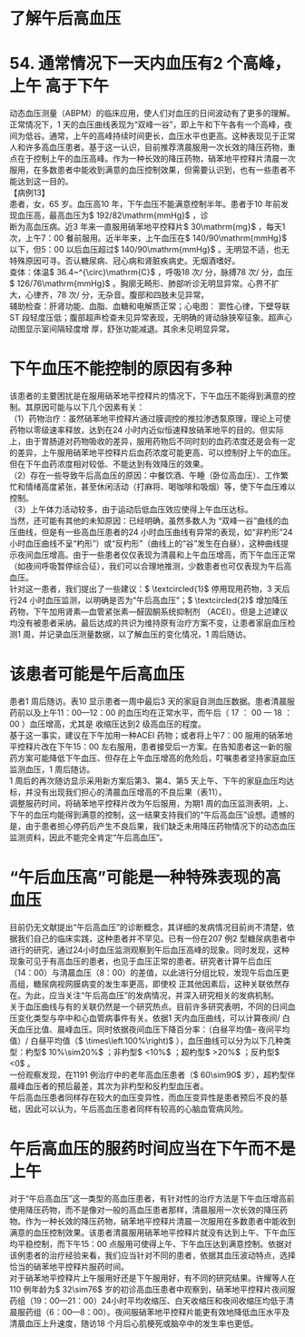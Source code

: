 # 了解午后高血压  
# 54.  通常情况下一天内血压有2 个高峰，上午  高于下午  
动态血压测量（ABPM）的临床应用，使人们对血压的日间波动有了更多的理解。正常情况下，1 天的血压曲线表现为“双峰一谷”，即上午和下午各有一个高峰，夜间为低谷。通常，上午的高峰持续时间更长，血压水平也更高。这种表现见于正常人和许多高血压患者。基于这一认识，目前推荐清晨服用一次长效的降压药物，重点在于控制上午的血压高峰。作为一种长效的降压药物，硝苯地平控释片清晨一次服用，在多数患者中能收到满意的血压控制效果，但需要认识到，也有一些患者不能达到这一目的。  
【病例13】  
患者，女，65 岁。血压高10 年，下午血压不能满意控制半年。患者于10 年前发现血压高，最高血压为$ 192/82\mathrm{mmHg}$    ，诊  
断为高血压病。近3 年来一直服用硝苯地平控释片$ 30\mathrm{mg}$    ，每天1 次，上午7：00 餐前服用。近半年来，上午血压在$ 140/90\mathrm{mmHg}$    以下，但5：00 以后血压超过$ 140/90\mathrm{mmHg}$    。无明显不适，也无特殊原因可寻。否认糖尿病、冠心病和肾脏疾病史。无烟酒嗜好。  
查体：体温$ 36.4~^{\circ}\mathrm{C}$    ，呼吸18 次/ 分，脉搏78 次/ 分，血压 $ 126/76\mathrm{mmHg}$     。胸廓无畸形、肺部听诊无明显异常。心界不扩 大，心律齐，78 次/ 分，无杂音。腹部和四肢未见异常。  
辅助检查：肝肾功能、血脂、血糖和电解质正常；心电图： 窦性心律，下壁导联ST 段轻度压低；腹部超声检查未见异常表现，无明确的肾动脉狭窄征象。超声心动图显示室间隔轻度增 厚，舒张功能减退。其余未见明显异常。  
#  下午血压不能控制的原因有多种  
该患者的主要困扰是在服用硝苯地平控释片的情况下，下午血压不能得到满意的控制。其原因可能与以下几个因素有关：  
（1）药物治疗：虽然硝苯地平控释片通过膜调控的推拉渗透泵原理，理论上可使药物以零级速率释放，达到在24 小时内近似恒速释放硝苯地平的目的。但实际上，由于胃肠道对药物吸收的差异，服用药物后不同时刻的血药浓度还是会有一定的差异，上午服用硝苯地平控释片后血药浓度可能更高、可以控制好上午的血压。但在下午血药浓度相对较低、不能达到有效降压的效果。  
（2）存在一些导致午后高血压的原因：中餐饮酒、午睡（卧位高血压）、工作繁忙和情绪高度紧张，甚至休闲活动（打麻将、喝咖啡和吸烟）等，使下午血压难以控制。  
（3）上午体力活动较多，由于运动后低血压效应使得上午血压达标。  
当然，还可能有其他的未知原因：已经明确，虽然多数人为
“双峰一谷”曲线的血压曲线，但是有一些高血压患者的24 小时血压曲线有异常的表现，如“非杓形”24 小时血压曲线不呈“杓形”）或“反杓形”（曲线上的“谷”发生在白昼），这种曲线提示夜间血压增高。由于一些患者仅仅表现为清晨和上午血压增高，而下午血压正常（如夜间呼吸暂停综合征），我们可以合理地推测，少数患者也可仅表现为午后高血压。  
针对这一患者，我们提出了一些建议：$ \textcircled{1}$    停用现用药物，3 天后行24 小时血压监测，以明确是否为“午后高血压”；$ \textcircled{2}$    增加降压药物，下午加用肾素—血管紧张素—醛固酮系统抑制剂
（ACEI）。但是上述建议均没有被患者采纳。最后达成的共识为维持原有治疗方案不变，让患者家庭血压检测1 周，并记录血压测量数据，以了解血压的变化情况，1 周后随访。  
#  该患者可能是午后高血压  
患者1 周后随访。表10 显示患者一周中最后3 天的家庭自测血压数据。患者清晨服药前以及上午11：00—12：00 的血压均在正常水平，而午后（ 17 ： 00 — 18 ： 00 ）血压增高，尤其是 收缩压达到2 级高血压的程度。  
基于这一事实，建议在下午加用一种ACEI 药物；或者将上午7：00 服用的硝苯地平控释片改在下午15：00 左右服用，患者接受后一方案。在告知患者这一新的服药方案可能降低下午血压、但存在上午血压增高的危险后，叮嘱患者坚持家庭血压监测血压，1 周后随访。  
1 周后的再次随访显示采用新方案后第3、第4、第5 天上午、下午的家庭血压均达标，并没有出现我们担心的清晨血压增高的不良后果（表11）。  
调整服药时间，将硝苯地平控释片改为午后服用，为期1 周的血压监测表明，上、下午的血压均能得到满意的控制，这一结果支持我们的“午后高血压”设想。遗憾的是，由于患者担心停药后产生不良后果，我们缺乏未用降压药物情况下的动态血压监测资料，因此不能完全肯定“午后高血压”。  
# “午后血压高”可能是一种特殊表现的高血压  
目前仍无文献提出“午后高血压”的诊断概念，其详细的发病情况目前尚不清楚，依据我们自己的临床实践，这种患者并不罕见。已有一份在207 例2 型糖尿病患者中进行的研究，通过24小时血压监测观察到午后血压高峰的现象。同时发现，这种现象可见于有高血压的患者，也见于血压正常的患者。研究者计算午后血压（14：00）与清晨血压（8：00）的差值，以此进行分组比较，发现午后血压更高组，糖尿病视网膜病变的发生率更高，即使校 正其他因素后，这种关联依然存在。为此，应当关注“午后高血压”的发病情况，并深入研究相关的发病机制。  
关于血压曲线与有的关联仍然是一个研究热点。目前许多研究表明，不同的日间血压变化类型与卒中和心血管病事件有关。依据1 天内血压曲线，可以计算夜间/ 白天血压比值、晨峰血压。同时依据夜间血压下降百分率：（白昼平均值– 夜间平均值）/ 白昼平均值（$ \times\left.100\%\right)$ ），血压曲线可以分为以下几种类型：杓型$ 10\%\sim20\%$ ；非杓型$ <10\%$ ；超杓型$ >20\%$ ；反杓型$ <0$ 。  
一份观察发现，在1191 例治疗中的老年高血压患者（$ 60\sim90$ 岁），超杓型伴晨峰血压者的预后最差，其次为非杓型和反杓型血压者。  
午后高血压患者同样存在较大的血压变异性，而血压变异性是患者预后不良的基础，因此可以认为，午后高血压患者同样有较高的心脑血管病风险。  
#  午后高血压的服药时间应当在下午而不是上午  
对于“午后高血压”这一类型的高血压患者，有针对性的治疗方法是下午血压增高前使用降压药物，而不是像对一般的高血压患者那样，清晨服用一次长效的降压药物。作为一种长效的降压药物，硝苯地平控释片清晨一次服用在多数患者中能收到满意的血压控制效果。该患者清晨服用硝苯地平控释片就没有达到上午、下午血压均平稳控制，而下午15：00 点服用可使得上午、下午血压达到满意控制。依据对该例患者的治疗经验来看，我们应当针对不同的患者，依据其血压波动特点，选择恰当的硝苯地平控释片服药时间。  
对于硝苯地平控释片上午服用好还是下午服用好，有不同的研究结果。许耀等人在110 例年龄为$ 32\sim76$  岁的初诊高血压患者中观察到，硝苯地平控释片夜间服药组（19：00—21：00）24小时平均收缩压、白天收缩压和夜间收缩压均低于清晨服药组（6：00—8：00）。夜间服硝苯地平控释片能更有效地降低血压水平及清晨血压上升速度，随访18 个月后心肌梗死或脑卒中的发生率也更低。  

